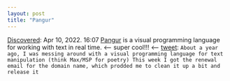 ```yaml
---
layout: post
title: "Pangur"
---
```

[Discovered](http://rolandtanglao.com/2020/07/29/p1-blogthis-checkvist-list-links-to-blog/): Apr 10, 2022. 16:07 [Pangur](https://pangur.club/) is a visual programming language for working with text in real time. <-- super cool!!! <-- [tweet](https://mobile.twitter.com/mewo2/status/1510740527574102031): `About a year ago, I was messing around with a visual programming language for text manipulation (think Max/MSP for poetry) This week I got the renewal email for the domain name, which prodded me to clean it up a bit and release it`
